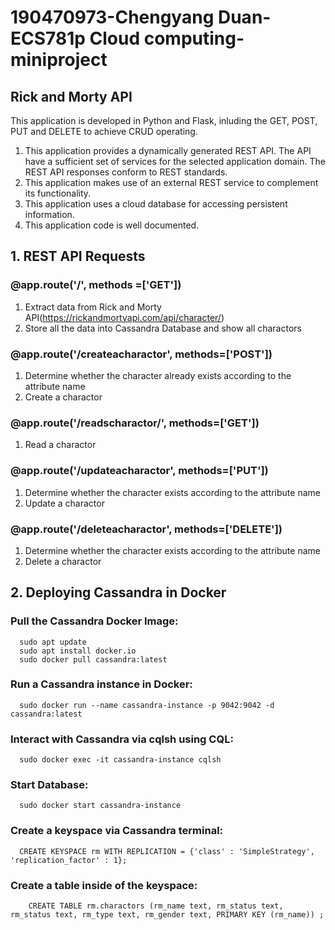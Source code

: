 # 190470973-Chengyang Duan-ECS781p Cloud computing-miniproject

## Rick and Morty API
This application is developed in Python and Flask, inluding the GET, POST, PUT and DELETE to achieve CRUD operating.

1. This application provides a dynamically generated REST API. The API have a sufficient set of services for the selected application domain. The REST API responses conform to REST standards.
2. This application makes use of an external REST service to complement its functionality.
3. This application uses a cloud database for accessing persistent information.
4. This application code is well documented.

## 1. REST API Requests
### **@app.route('/', methods =['GET'])**
1. Extract data from Rick and Morty API(https://rickandmortyapi.com/api/character/)
2. Store all the data into Cassandra Database and show all charactors

### **@app.route('/createacharactor',  methods=['POST'])**
1. Determine whether the character already exists according to the attribute name
2. Create a charactor

### **@app.route('/readscharactor/<name>',  methods=['GET'])**
1. Read a charactor
  
### **@app.route('/updateacharactor',  methods=['PUT'])**
1. Determine whether the character exists according to the attribute name
2. Update a charactor

### **@app.route('/deleteacharactor',  methods=['DELETE'])**
1. Determine whether the character exists according to the attribute name
2. Delete a charactor

## 2. Deploying Cassandra in Docker
### Pull the Cassandra Docker Image:
```
  sudo apt update
  sudo apt install docker.io
  sudo docker pull cassandra:latest
````
### Run a Cassandra instance in Docker:
```
  sudo docker run --name cassandra-instance -p 9042:9042 -d cassandra:latest
```
### Interact with Cassandra via cqlsh using CQL:
```
  sudo docker exec -it cassandra-instance cqlsh
```
### Start Database:
```
  sudo docker start cassandra-instance
```
### Create a keyspace via Cassandra terminal:
```
  CREATE KEYSPACE rm WITH REPLICATION = {'class' : 'SimpleStrategy', 'replication_factor' : 1};
```
### Create a table inside of the keyspace:
```
    CREATE TABLE rm.charactors (rm_name text, rm_status text, rm_status text, rm_type text, rm_gender text, PRIMARY KEY (rm_name)) ;
````

    

